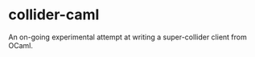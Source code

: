 collider-caml
=============

An on-going experimental attempt at writing a super-collider client from OCaml.
